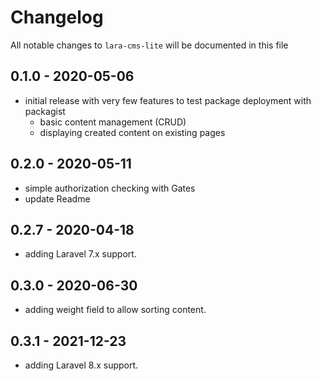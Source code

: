 # Changelog

All notable changes to `lara-cms-lite` will be documented in this file

## 0.1.0 - 2020-05-06

- initial release with very few features to test package deployment with packagist
  - basic content management (CRUD)
  - displaying created content on existing pages

## 0.2.0 - 2020-05-11

- simple authorization checking with Gates
- update Readme

## 0.2.7 - 2020-04-18

- adding Laravel 7.x support.

## 0.3.0 - 2020-06-30

- adding weight field to allow sorting content.

## 0.3.1 - 2021-12-23

- adding Laravel 8.x support.